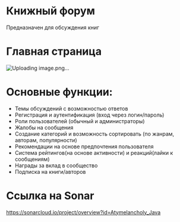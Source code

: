 # Книжный форум
Предназначен для обсуждения книг

# Главная страница

![Uploading image.png…]()

# Основные функции:
- Темы обсуждений с возможностью ответов
- Регистрация и аутентификация (вход через логин/пароль)
- Роли пользователей (обычный и администраторы)
- Жалобы на сообщения
- Создание категорий и возможность сортировать (по жанрам, авторам, популярности)
- Рекомендации на основе предпочтения пользователя
- Система рейтингов(на основе активности) и реакций(лайки к сообщениям)
- Награды за вклад в сообщество
- Подписка на книги/авторов

# Ссылка на Sonar
https://sonarcloud.io/project/overview?id=Atymelancholy_Java
